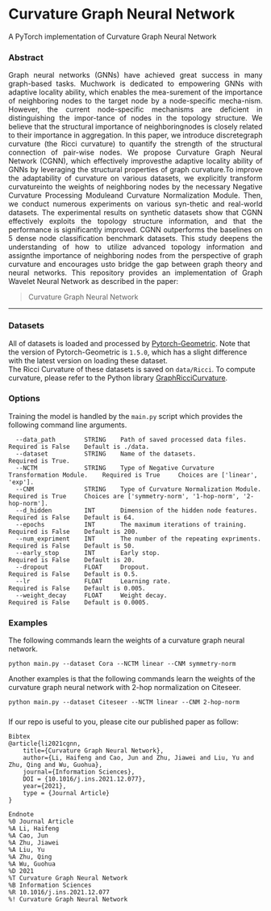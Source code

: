Curvature Graph Neural Network
==========================================
A PyTorch implementation of Curvature Graph Neural Network
### Abstract
<p align="justify">
Graph neural networks (GNNs) have achieved great success in many graph-based tasks. Muchwork is dedicated to empowering GNNs with adaptive locality ability, which enables the mea-surement of the importance of neighboring nodes to the target node by a node-specific mecha-nism. However, the current node-specific mechanisms are deficient in distinguishing the impor-tance of nodes in the topology structure. We believe that the structural importance of neighboringnodes is closely related to their importance in aggregation. In this paper, we introduce discretegraph curvature (the Ricci curvature) to quantify the strength of the structural connection of pair-wise nodes. We propose Curvature Graph Neural Network (CGNN), which effectively improvesthe adaptive locality ability of GNNs by leveraging the structural properties of graph curvature.To improve the adaptability of curvature on various datasets, we explicitly transform curvatureinto the weights of neighboring nodes by the necessary Negative Curvature Processing Moduleand Curvature Normalization Module. Then, we conduct numerous experiments on various syn-thetic and real-world datasets. The experimental results on synthetic datasets show that CGNN effectively exploits the topology structure information, and that the performance is significantly improved. CGNN outperforms the baselines on 5 dense node classification benchmark datasets. This study deepens the understanding of how to utilize advanced topology information and assignthe importance of neighboring nodes from the perspective of graph curvature and encourages usto bridge the gap between graph theory and neural networks.
This repository provides an implementation of Graph Wavelet Neural Network as described in the paper:  

> Curvature Graph Neural Network

---------------------------------------------------

### Datasets
All of datasets is loaded and processed by [Pytorch-Geometric](https://github.com/pyg-team/pytorch_geometric). Note that the version of Pytorch-Geometric is `1.5.0`, which has a slight difference with the latest version on loading these dataset.  
The Ricci Curvature of these datasets is saved on `data/Ricci`. To compute curvature, please refer to the Python library [GraphRicciCurvature](https://github.com/saibalmars/GraphRicciCurvature). 

### Options

Training the model is handled by the `main.py` script which provides the following command line arguments.  

```
  --data_path        STRING    Path of saved processed data files.                  Required is False    Default is ./data.
  --dataset          STRING    Name of the datasets.                                Required is True.
  --NCTM             STRING    Type of Negative Curvature Transformation Module.    Required is True     Choices are ['linear', 'exp'].
  --CNM              STRING    Type of Curvature Normalization Module.              Required is True     Choices are ['symmetry-norm', '1-hop-norm', '2-hop-norm'].
  --d_hidden         INT       Dimension of the hidden node features.               Required is False    Default is 64.
  --epochs           INT       The maximum iterations of training.                  Required is False    Default is 200.
  --num_expriment    INT       The number of the repeating expriments.              Required is False    Default is 50.
  --early_stop       INT       Early stop.                                          Required is False    Default is 20.
  --dropout          FLOAT     Dropout.                                             Required is False    Default is 0.5.
  --lr               FLOAT     Learning rate.                                       Required is False    Default is 0.005.
  --weight_decay     FLOAT     Weight decay.                                        Required is False    Default is 0.0005.
```

### Examples
The following commands learn the weights of a curvature graph neural network.
```commandline
python main.py --dataset Cora --NCTM linear --CNM symmetry-norm
```
Another examples is that the following commands learn the weights of the curvature graph neural network with 2-hop normalization on Citeseer.
```commandline
python main.py --dataset Citeseer --NCTM linear --CNM 2-hop-norm
```
  
###
If our repo is useful to you, please cite our published paper as follow:
```
Bibtex
@article{li2021cgnn,
    title={Curvature Graph Neural Network},
    author={Li, Haifeng and Cao, Jun and Zhu, Jiawei and Liu, Yu and Zhu, Qing and Wu, Guohua},
    journal={Information Sciences},
    DOI = {10.1016/j.ins.2021.12.077},
    year={2021},
    type = {Journal Article}
}
  
Endnote
%0 Journal Article
%A Li, Haifeng
%A Cao, Jun
%A Zhu, Jiawei
%A Liu, Yu
%A Zhu, Qing
%A Wu, Guohua
%D 2021
%T Curvature Graph Neural Network
%B Information Sciences
%R 10.1016/j.ins.2021.12.077
%! Curvature Graph Neural Network

```
